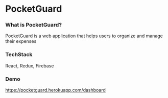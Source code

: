 # PocketGuard

### What is PocketGuard?
PocketGuard is a web application that helps users to organize and manage their expenses

### TechStack
React, Redux, Firebase

### Demo
https://pocketguard.herokuapp.com/dashboard
